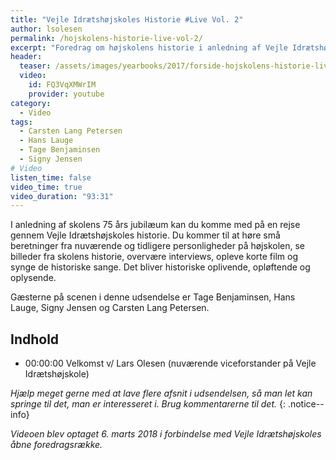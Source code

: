 ```yaml
---
title: "Vejle Idrætshøjskoles Historie #Live Vol. 2"
author: lsolesen
permalink: /hojskolens-historie-live-vol-2/
excerpt: "Foredrag om højskolens historie i anledning af Vejle Idrætshøjskoles 75 års jubilæum. På scenen var bl.a. tidligere forstander Tage Benjaminsen."
header:
  teaser: /assets/images/yearbooks/2017/forside-hojskolens-historie-live.png
  video:
    id: FQ3VqXMWrIM
    provider: youtube
category:
  - Video
tags:
  - Carsten Lang Petersen
  - Hans Lauge
  - Tage Benjaminsen
  - Signy Jensen
# Video
listen_time: false
video_time: true
video_duration: "93:31"
---
```


I anledning af skolens 75 års jubilæum kan du komme med på en rejse gennem Vejle Idrætshøjskoles historie. Du kommer til at høre små beretninger fra nuværende og tidligere personligheder på højskolen, se billeder fra skolens historie, overvære interviews, opleve korte film og synge de historiske sange. Det bliver historiske oplivende, opløftende og oplysende.

Gæsterne på scenen i denne udsendelse er Tage Benjaminsen, Hans Lauge, Signy Jensen og Carsten Lang Petersen.

## Indhold

- 00:00:00 Velkomst v/ Lars Olesen (nuværende viceforstander på Vejle Idrætshøjskole)

_Hjælp meget gerne med at lave flere afsnit i udsendelsen, så man let kan springe til det, man er interesseret i. Brug kommentarerne til det._
{: .notice--info}

_Videoen blev optaget 6. marts 2018 i forbindelse med Vejle Idrætshøjskoles åbne foredragsrække._
